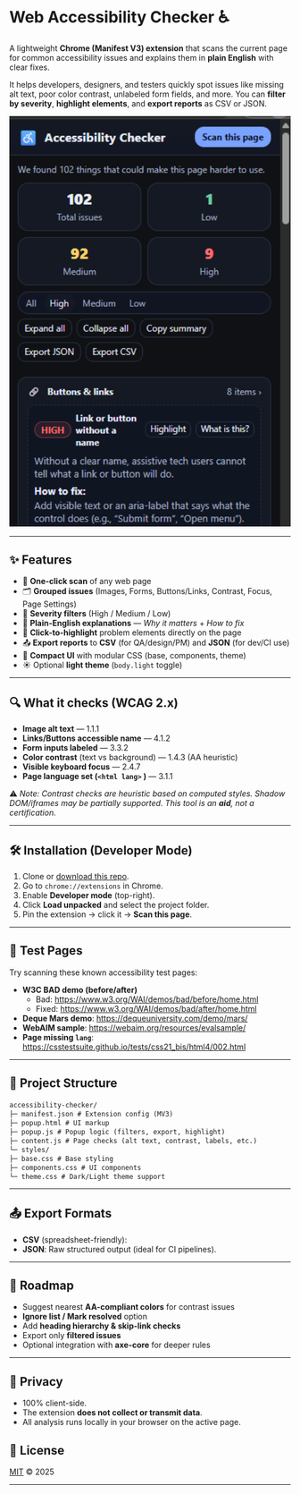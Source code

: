 # Web Accessibility Checker ♿

A lightweight **Chrome (Manifest V3) extension** that scans the current page for common accessibility issues and explains them in **plain English** with clear fixes.  

It helps developers, designers, and testers quickly spot issues like missing alt text, poor color contrast, unlabeled form fields, and more. You can **filter by severity**, **highlight elements**, and **export reports** as CSV or JSON.

<p align="center">
  <img src="docs/UI.png" alt="Extension popup UI showing grouped issues" width="600">
</p>

---

## ✨ Features
- 🔎 **One-click scan** of any web page  
- 🗂️ **Grouped issues** (Images, Forms, Buttons/Links, Contrast, Focus, Page Settings)  
- 🚦 **Severity filters** (High / Medium / Low)  
- 💬 **Plain-English explanations** — *Why it matters* + *How to fix*  
- 🎯 **Click-to-highlight** problem elements directly on the page  
- 📤 **Export reports** to **CSV** (for QA/design/PM) and **JSON** (for dev/CI use)  
- 🎨 **Compact UI** with modular CSS (base, components, theme)  
- ☀️ Optional **light theme** (`body.light` toggle)  

---

## 🔍 What it checks (WCAG 2.x)
- **Image alt text** — 1.1.1  
- **Links/Buttons accessible name** — 4.1.2  
- **Form inputs labeled** — 3.3.2  
- **Color contrast** (text vs background) — 1.4.3 (AA heuristic)  
- **Visible keyboard focus** — 2.4.7  
- **Page language set (`<html lang>` )** — 3.1.1  

⚠️ *Note: Contrast checks are heuristic based on computed styles. Shadow DOM/iframes may be partially supported. This tool is an **aid**, not a certification.*  

---

## 🛠️ Installation (Developer Mode)
1. Clone or [download this repo](https://github.com/<your-username>/<repo-name>).
2. Go to `chrome://extensions` in Chrome.
3. Enable **Developer mode** (top-right).
4. Click **Load unpacked** and select the project folder.
5. Pin the extension → click it → **Scan this page**.

---

## 🧪 Test Pages
Try scanning these known accessibility test pages:
- **W3C BAD demo (before/after)**  
  - Bad: https://www.w3.org/WAI/demos/bad/before/home.html  
  - Fixed: https://www.w3.org/WAI/demos/bad/after/home.html  
- **Deque Mars demo**: https://dequeuniversity.com/demo/mars/  
- **WebAIM sample**: https://webaim.org/resources/evalsample/  
- **Page missing `lang`**: https://csstestsuite.github.io/tests/css21_bis/html4/002.html  

---

## 📁 Project Structure
```
accessibility-checker/
├─ manifest.json # Extension config (MV3)
├─ popup.html # UI markup
├─ popup.js # Popup logic (filters, export, highlight)
├─ content.js # Page checks (alt text, contrast, labels, etc.)
└─ styles/
├─ base.css # Base styling
├─ components.css # UI components
└─ theme.css # Dark/Light theme support
```
---

## 📤 Export Formats
- **CSV** (spreadsheet-friendly):  
- **JSON**: Raw structured output (ideal for CI pipelines).

---

## 🚀 Roadmap
- Suggest nearest **AA-compliant colors** for contrast issues  
- **Ignore list / Mark resolved** option  
- Add **heading hierarchy & skip-link checks**  
- Export only **filtered issues**  
- Optional integration with **axe-core** for deeper rules  

---

## 🔐 Privacy
- 100% client-side.  
- The extension **does not collect or transmit data**.  
- All analysis runs locally in your browser on the active page.  

## 📄 License
[MIT](LICENSE) © 2025

---
